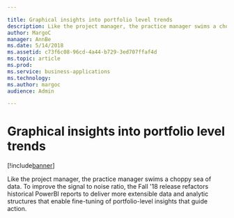 ```yaml
---

title: Graphical insights into portfolio level trends
description: Like the project manager, the practice manager swims a choppy sea of data.
author: MargoC
manager: AnnBe
ms.date: 5/14/2018
ms.assetid: c73f6c08-96cd-4a44-b729-3ed707ffaf4d
ms.topic: article
ms.prod: 
ms.service: business-applications
ms.technology: 
ms.author: margoc
audience: Admin

---
```

#  Graphical insights into portfolio level trends


[!include[banner](../../../includes/banner.md)]

Like the project manager, the practice manager swims a choppy sea of data. To
improve the signal to noise ratio, the Fall '18 release refactors historical
PowerBI reports to deliver more extensible data and analytic structures that
enable fine-tuning of portfolio-level insights that guide action.
